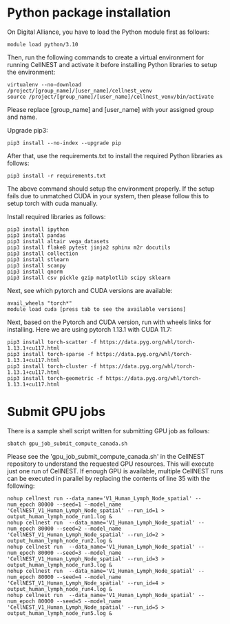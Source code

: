# Python package installation

On Digital Alliance, you have to load the Python module first as follows:
```
module load python/3.10
```

Then, run the following commands to create a virtual environment for running CellNEST and activate it before installing Python libraries to setup the environment:
```
virtualenv --no-download /project/[group_name]/[user_name]/cellnest_venv
source /project/[group_name]/[user_name]/cellnest_venv/bin/activate
```
Please replace [group_name] and [user_name] with your assigned group and name. 

Upgrade pip3:
```
pip3 install --no-index --upgrade pip
```

After that, use the requirements.txt to install the required Python libraries as follows:
```
pip3 install -r requirements.txt
```

The above command should setup the environment properly. If the setup fails due to unmatched CUDA in your system, then please follow this to setup torch with cuda manually.


Install required libraries as follows:  
```
pip3 install ipython
pip3 install pandas
pip3 install altair vega_datasets
pip3 install flake8 pytest jinja2 sphinx m2r docutils
pip3 install collection
pip3 install stlearn
pip3 install scanpy
pip3 install qnorm
pip3 install csv pickle gzip matplotlib scipy sklearn 
```

Next, see which pytorch and CUDA versions are available:
```
avail_wheels "torch*"
module load cuda [press tab to see the available versions]
```

Next, based on the Pytorch and CUDA version, run with wheels links for installing. Here we are using pytorch 1.13.1 with CUDA 11.7:

```
pip3 install torch-scatter -f https://data.pyg.org/whl/torch-1.13.1+cu117.html
pip3 install torch-sparse -f https://data.pyg.org/whl/torch-1.13.1+cu117.html
pip3 install torch-cluster -f https://data.pyg.org/whl/torch-1.13.1+cu117.html
pip3 install torch-geometric -f https://data.pyg.org/whl/torch-1.13.1+cu117.html
```

# Submit GPU jobs

There is a sample shell script written for submitting GPU job as follows:
```
sbatch gpu_job_submit_compute_canada.sh
```
Please see the 'gpu_job_submit_compute_canada.sh' in the CellNEST repository to understand the requested GPU resources. This will execute just one run of CellNEST. If enough GPU is available, multiple CellNEST runs can be executed in parallel by replacing the contents of line 35 with the following:
```
nohup cellnest run --data_name='V1_Human_Lymph_Node_spatial' --num_epoch 80000 --seed=1 --model_name 'CellNEST_V1_Human_Lymph_Node_spatial' --run_id=1 > output_human_lymph_node_run1.log &
nohup cellnest run  --data_name='V1_Human_Lymph_Node_spatial' --num_epoch 80000 --seed=2 --model_name 'CellNEST_V1_Human_Lymph_Node_spatial' --run_id=2 > output_human_lymph_node_run2.log &
nohup cellnest run  --data_name='V1_Human_Lymph_Node_spatial' --num_epoch 80000 --seed=3 --model_name 'CellNEST_V1_Human_Lymph_Node_spatial' --run_id=3 > output_human_lymph_node_run3.log &
nohup cellnest run  --data_name='V1_Human_Lymph_Node_spatial' --num_epoch 80000 --seed=4 --model_name 'CellNEST_V1_Human_Lymph_Node_spatial' --run_id=4 > output_human_lymph_node_run4.log &
nohup cellnest run  --data_name='V1_Human_Lymph_Node_spatial' --num_epoch 80000 --seed=5 --model_name 'CellNEST_V1_Human_Lymph_Node_spatial' --run_id=5 > output_human_lymph_node_run5.log &
```




